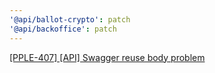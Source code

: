 ```yaml
---
'@api/ballot-crypto': patch
'@api/backoffice': patch
---
```


[[PPLE-407] [API] Swagger reuse body problem](https://linear.app/snts/issue/PPLE-407/api-swagger-reuse-body-problem)
